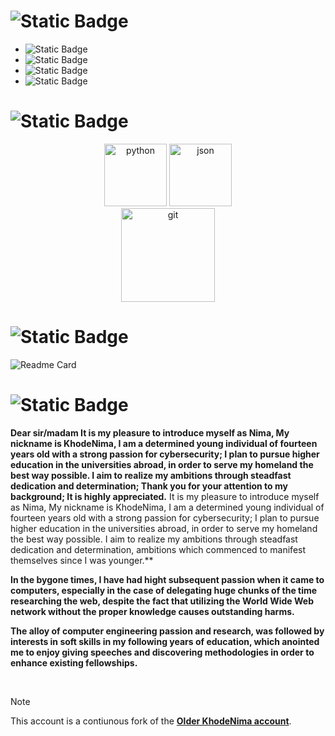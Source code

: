 
# ![Static Badge](https://img.shields.io/badge/Informations-%238B0000?style=soci&logoColor=country&color=%238B0000)



- ![Static Badge](https://img.shields.io/badge/Nima-%238B0000?style=soci&label=Name&color=%238B0000)
- ![Static Badge](https://img.shields.io/badge/14-%238B0000?style=soci&logoColor=%238B0000&label=Age&color=%238B0000)
- ![Static Badge](https://img.shields.io/badge/Iran-%238B0000?style=soci&logoColor=country&label=Motherland%20%3A%20&color=%238B0000)
- ![Static Badge](https://img.shields.io/badge/%20%20Cybersecurity-%238B0000?style=soci&logoColor=country&label=Interested%20in%20%3A%20&color=%238B0000)



# ![Static Badge](https://img.shields.io/badge/Skills_and_competencies-%238B0000?style=soci&logoColor=country&color=%238B0000)



<p align="center">
    <img src="https://github.com/KhodeNima/KhodeNima/blob/Main.Project/pictures/python.png" alt="python" width="100" />
    <img src="https://github.com/KhodeNima/KhodeNima/blob/Main.Project/pictures/json.png" alt="json" width="100" />
    <br>
    <img src="https://github.com/KhodeNima/KhodeNima/blob/Main.Project/pictures/git.png" alt="git" width="150" />

</p>


</pre>


# ![Static Badge](https://img.shields.io/badge/Currently_working_on:-%238B0000?style=soci&logoColor=country&color=%238B0000)



![Readme Card](https://github-readme-stats.vercel.app/api/pin/?username=KhodeNima&repo=NyvoNetHunter&theme=shadow_red)
    


# ![Static Badge](https://img.shields.io/badge/Description-%238B0000?style=soci&logoColor=country&color=%238B0000)


**Dear sir/madam
It is my pleasure to introduce myself as Nima, My nickname is KhodeNima, I am a determined young individual of fourteen years old with a strong passion for cybersecurity; I plan to pursue higher education in the universities abroad, in order to serve my homeland the best way possible. I aim to realize my ambitions through steadfast dedication and determination; Thank you for your attention to my background; It is highly appreciated.**
It is my pleasure to introduce myself as Nima, My nickname is KhodeNima, I am a determined young individual of fourteen years old with a strong passion for cybersecurity; I plan to pursue higher education in the universities abroad, in order to serve my homeland the best way possible. I aim to realize my ambitions through steadfast dedication and determination, ambitions which
commenced to manifest themselves since I was younger.**

**In the bygone times, I have had hight subsequent passion when it came to computers, especially in the case of
delegating huge chunks of the time researching the web, despite the fact that utilizing the World Wide Web network without the 
proper knowledge causes outstanding harms.**

**The alloy of computer engineering passion and research, was followed by interests in soft skills in my following
years of education, which anointed me to enjoy giving speeches and discovering methodologies in order to enhance existing fellowships.**

<br>


> [!NOTE]
> This account is a contiunous fork of the [**Older KhodeNima account**](https://github.com/KhodeNima).
